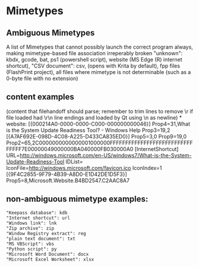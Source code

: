 # Mimetypes
## Ambiguous Mimetypes
A list of Mimetypes that cannot possibly launch the correct program always, making mimetype-based file association irreperably broken
"unknown": kbdx, gcode, bat, ps1 (powershell script), website (MS Edge (R) internet shortcut),
"CSV document": csv, (opens with Krita by default), fpp files (FlashPrint project), all files where mimetype is not determinable (such as a 0-byte file with no extension)
## content examples
(content that filehandoff should parse; remember to trim lines to remove \r if file loaded had \r\n line endings and loaded by Qt using \n as newline)
	* website:
	[{000214A0-0000-0000-C000-000000000046}]
	Prop4=31,What is the System Update Readiness Tool? - Windows Help
	Prop3=19,2
	[{A7AF692E-098D-4C08-A225-D433CA835ED0}]
	Prop5=3,0
	Prop9=19,0
	Prop2=65,2C0000000000000001000000FFFFFFFFFFFFFFFFFFFFFFFFFFFFFFFF7E00000049000000BA040000FB030000A0
	[InternetShortcut]
	URL=http://windows.microsoft.com/en-US/windows7/What-is-the-System-Update-Readiness-Tool
	IDList=
	IconFile=http://windows.microsoft.com/favicon.ico
	IconIndex=1
	[{9F4C2855-9F79-4B39-A8D0-E1D42DE1D5F3}]
	Prop5=8,Microsoft.Website.B4BD2547.C2AAC8A7
## non-ambiguous mimetype examples:
	"Keepass database": kdb            
	"Internet shortcut": url
	"Windows link": lnk
	"Zip archive": zip
	"Window Registry extract": reg
	"plain text document": txt
	"MS VBScript": vbs
	"Python script": py
	"Microsoft Word Document": docx
	"Microsoft Excel Worksheet": xlsx


	
